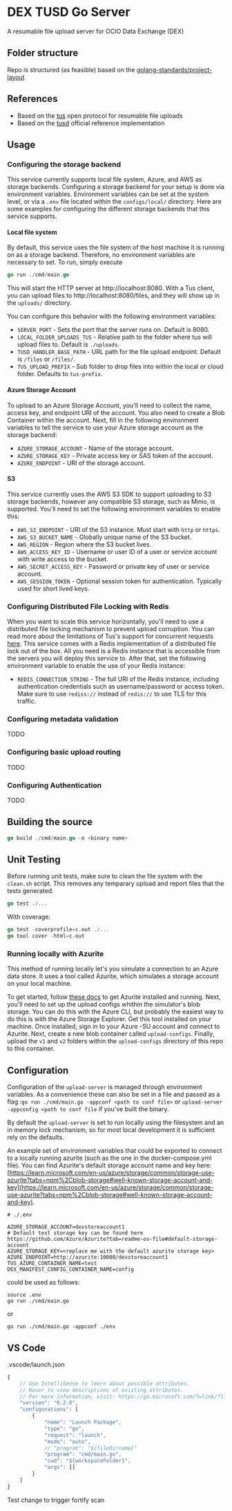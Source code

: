 # DEX TUSD Go Server 
A resumable file upload server for OCIO Data Exchange (DEX)

## Folder structure
Repo is structured (as feasible) based on the [golang-standards/project-layout](https://github.com/golang-standards/project-layout)

## References
- Based on the [tus](https://tus.io/) open protocol for resumable file uploads
- Based on the [tusd](https://github.com/tus/tusd) official reference implementation

## Usage

### Configuring the storage backend
This service currently supports local file system, Azure, and AWS as storage backends.  Configuring a storage backend
for your setup is done via environment variables.  Environment variables can be set at the system level, or via a `.env` file
located within the `configs/local/` directory.  Here are some examples for configuring the different storage backends
that this service supports.

#### Local file system
By default, this service uses the file system of the host machine it is running on as a storage backend.  Therefore, no
environment variables are necessary to set.  To run, simply execute
```go
go run ./cmd/main.go
```
This will start the HTTP server at http://localhost:8080.  With a Tus client, you can upload files to http://localhost:8080/files,
and they will show up in the `uploads/` directory.

You can configure this behavior with the following environment variables:
- `SERVER_PORT` - Sets the port that the server runs on.  Default is 8080.
- `LOCAL_FOLDER_UPLOADS_TUS` - Relative path to the folder where tus will upload files to.  Default is `./uploads`.
- `TUSD_HANDLER_BASE_PATH` - URL path for the file upload endpoint.  Default is `/files` or `/files/`.
- `TUS_UPLOAD_PREFIX` - Sub folder to drop files into within the local or cloud folder.  Defaults to `tus-prefix`.

#### Azure Storage Account
To upload to an Azure Storage Account, you'll need to collect the name, access key, and endpoint URI of the account.  You
also need to create a Blob Container within the account.  Next, fill in the following environment variables to tell the 
service to use your Azure storage account as the storage backend:
- `AZURE_STORAGE_ACCOUNT` - Name of the storage account.
- `AZURE_STORAGE_KEY` - Private access key or SAS token of the account.
- `AZURE_ENDPOINT` - URI of the storage account.

#### S3
This service currently uses the AWS S3 SDK to support uploading to S3 storage backends, however any compatible S3 storage, 
such as Minio, is supported.  You'll need to set the following environment variables to enable this:
- `AWS_S3_ENDPOINT` - URI of the S3 instance.  Must start with `http` or `https`.
- `AWS_S3_BUCKET_NAME` - Globally unique name of the S3 bucket.
- `AWS_REGION` - Region where the S3 bucket lives.
- `AWS_ACCESS_KEY_ID` - Username or user ID of a user or service account with write access to the bucket.
- `AWS_SECRET_ACCESS_KEY` - Password or private key of user or service account.
- `AWS_SESSION_TOKEN` - Optional session token for authentication.  Typically used for short lived keys.

### Configuring Distributed File Locking with Redis
When you want to scale this service horizontally, you'll need to use a distributed file locking mechanism to prevent
upload corruption.  You can read more about the limitations of Tus's support for concurrent requests [here](https://tus.github.io/tusd/advanced-topics/locks/).
This service comes with a Redis implementation of a distributed file lock out of the box.  All you need is a Redis instance
that is accessible from the servers you will deploy this service to.  After that, set the following environment variable
to enable the use of your Redis instance:
- `REDIS_CONNECTION_STRING` - The full URI of the Redis instance, including authentication credentials such as username/password or access token.  Make sure to use `rediss://` instead of `redis://` to use TLS for this traffic.

### Configuring metadata validation
TODO

### Configuring basic upload routing
TODO

### Configuring Authentication
TODO


## Building the source
```go
go build ./cmd/main.go -o <binary name>
```

## Unit Testing
Before running unit tests, make sure to clean the file system with the `clean.sh` script.  This removes any temparary upload and report files that the tests generated.

```go
go test ./...
```

With coverage:
```go
go test -coverprofile=c.out ./...
go tool cover -html=c.out
```

### Running locally with Azurite

This method of running locally let's you simulate a connection to an Azure data store.  It uses a tool called Azurite, which simulates a storage account on your local machine.

To get started, follow [these docs](https://learn.microsoft.com/en-us/azure/storage/common/storage-use-azurite?tabs=npm%2Cblob-storage) to get Azurite installed and running.  Next, you'll need to set up the upload configs whithin the simulator's blob storage.  You can do this with the Azure CLI, but probably the easiest way to do this is with the Azure Storage Explorer.  Get this tool installed on your machine.  Once installed, sign in to your Azure -SU account and connect to Azurite.  Next, create a new blob container called `upload-configs`.  Finally, upload the `v1` and `v2` folders within the `upload-configs` directory of this repo to this container.

## Configuration

Configuration of the `upload-server` is managed through environment variables. As a convenience these can also be set in a file
and passed as a flag :`go run ./cmd/main.go -appconf <path to conf file>` or `upload-server -appconfig <path to conf file` if you've built the binary.

By default the `upload-server` is set to run locally using the filesystem and an in memory lock mechanism, so for most local development it is sufficient rely on the defaults.

An example set of environment variables that could be exported to connect to a locally running azurite (such as the one in the docker-compose.yml file).  You can find Azurite's default storage account name and key here: [https://learn.microsoft.com/en-us/azure/storage/common/storage-use-azurite?tabs=npm%2Cblob-storage#well-known-storage-account-and-key](https://learn.microsoft.com/en-us/azure/storage/common/storage-use-azurite?tabs=npm%2Cblob-storage#well-known-storage-account-and-key).

```
# ./.env

AZURE_STORAGE_ACCOUNT=devstoreaccount1
# Default test storage key can be found here https://github.com/Azure/Azurite?tab=readme-ov-file#default-storage-account
AZURE_STORAGE_KEY=<replace me with the default azurite storage key>
AZURE_ENDPOINT=http://azurite:10000/devstoreaccount1
TUS_AZURE_CONTAINER_NAME=test
DEX_MANIFEST_CONFIG_CONTAINER_NAME=config
```

could be used as follows:
```
source .env
go run ./cmd/main.go
```

or
```
go run ./cmd/main.go -appconf ./env
```

## VS Code 
.vscode/launch.json
```js
{
    // Use IntelliSense to learn about possible attributes.
    // Hover to view descriptions of existing attributes.
    // For more information, visit: https://go.microsoft.com/fwlink/?linkid=830387
    "version": "0.2.0",
    "configurations": [
        {
            "name": "Launch Package",
            "type": "go",
            "request": "launch",
            "mode": "auto",
            // "program": "${fileDirname}"
            "program": "cmd/main.go",
            "cwd": "${workspaceFolder}",
            "args": []
        }
    ]
}
```

Test change to trigger fortify scan